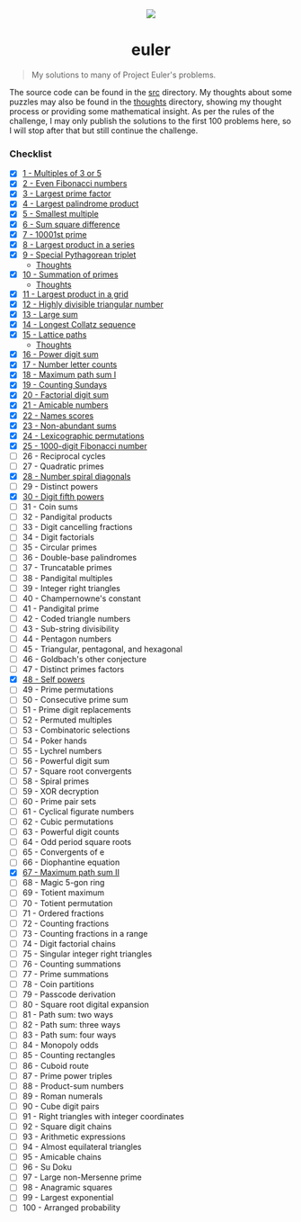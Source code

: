 <div align="center">
	<img src="../assets/euler.png">
	<h1>euler</h1>
</div>

> My solutions to many of Project Euler's problems.

The source code can be found in the [src](src) directory. My thoughts about some puzzles may also be found in the [thoughts](thoughts) directory, showing my thought process or providing some mathematical insight. As per the rules of the challenge, I may only publish the solutions to the first 100 problems here, so I will stop after that but still continue the challenge.

### Checklist

-   [x] [1 - Multiples of 3 or 5](src/1%20-%20Multiples%20of%203%20or%205.ts)
-   [x] [2 - Even Fibonacci numbers](src/2%20-%20Even%20Fibonacci%20numbers.ts)
-   [x] [3 - Largest prime factor](src/3%20-%20Largest%20prime%20factor.ts)
-   [x] [4 - Largest palindrome product](src/4%20-%20Largest%20palindrome%20product.ts)
-   [x] [5 - Smallest multiple](src/5%20-%20Smallest%20multiple.ts)
-   [x] [6 - Sum square difference](src/6%20-%20Sum%20square%20difference.ts)
-   [x] [7 - 10001st prime](src/7%20-%2010001st%20prime.ts)
-   [x] [8 - Largest product in a series](src/8%20-%20Largest%20product%20in%20a%20series.ts)
-   [x] [9 - Special Pythagorean triplet](src/9%20-%20Special%20Pythagorean%20triplet.ts)
    -   [Thoughts](thoughts/9%20-%20Special%20Pythagorean%20triplet.md)
-   [x] [10 - Summation of primes](src/10%20-%20Summation%20of%20primes.ts)
    -   [Thoughts](thoughts/10%20-%20Summation%20of%20primes.md)
-   [x] [11 - Largest product in a grid](src/11%20-%20Largest%20product%20in%20a%20grid.ts)
-   [x] [12 - Highly divisible triangular number](src/12%20-%20Highly%20divisible%20triangular%20number.ts)
-   [x] [13 - Large sum](src/13%20-%20Large%20sum.ts)
-   [x] [14 - Longest Collatz sequence](src/14%20-%20Longest%20Collatz%20sequence.ts)
-   [x] [15 - Lattice paths](src/15%20-%20Lattice%20paths.ts)
    -   [Thoughts](thoughts/15%20-%20Lattice%20paths.md)
-   [x] [16 - Power digit sum](src/16%20-%20Power%20digit%20sum.ts)
-   [x] [17 - Number letter counts](src/17%20-%20Number%20letter%20counts.ts)
-   [x] [18 - Maximum path sum I](src/18%20-%20Maximum%20path%20sum%20I.ts)
-   [x] [19 - Counting Sundays](src/19%20-%20Counting%20Sundays.ts)
-   [x] [20 - Factorial digit sum](src/20%20-%20Factorial%20digit%20sum.ts)
-   [x] [21 - Amicable numbers](src/21%20-%20Amicable%20numbers.ts)
-   [x] [22 - Names scores](src/22%20-%20Names%20scores.ts)
-   [x] [23 - Non-abundant sums](src/23%20-%20Non-abundant%20sums.ts)
-   [x] [24 - Lexicographic permutations](src/24%20-%20Lexicographic%20permutations.ts)
-   [x] [25 - 1000-digit Fibonacci number](src/25%20-%201000-digit%20Fibonacci%20number.ts)
-   [ ] 26 - Reciprocal cycles
-   [ ] 27 - Quadratic primes
-   [x] [28 - Number spiral diagonals](src/28%20-%20Number%20spiral%20diagonals.ts)
-   [ ] 29 - Distinct powers
-   [x] [30 - Digit fifth powers](src/30%20-%20Digit%20fifth%20powers.ts)
-   [ ] 31 - Coin sums
-   [ ] 32 - Pandigital products
-   [ ] 33 - Digit cancelling fractions
-   [ ] 34 - Digit factorials
-   [ ] 35 - Circular primes
-   [ ] 36 - Double-base palindromes
-   [ ] 37 - Truncatable primes
-   [ ] 38 - Pandigital multiples
-   [ ] 39 - Integer right triangles
-   [ ] 40 - Champernowne's constant
-   [ ] 41 - Pandigital prime
-   [ ] 42 - Coded triangle numbers
-   [ ] 43 - Sub-string divisibility
-   [ ] 44 - Pentagon numbers
-   [ ] 45 - Triangular, pentagonal, and hexagonal
-   [ ] 46 - Goldbach's other conjecture
-   [ ] 47 - Distinct primes factors
-   [x] [48 - Self powers](src/48%20-%20Self%20powers.ts)
-   [ ] 49 - Prime permutations
-   [ ] 50 - Consecutive prime sum
-   [ ] 51 - Prime digit replacements
-   [ ] 52 - Permuted multiples
-   [ ] 53 - Combinatoric selections
-   [ ] 54 - Poker hands
-   [ ] 55 - Lychrel numbers
-   [ ] 56 - Powerful digit sum
-   [ ] 57 - Square root convergents
-   [ ] 58 - Spiral primes
-   [ ] 59 - XOR decryption
-   [ ] 60 - Prime pair sets
-   [ ] 61 - Cyclical figurate numbers
-   [ ] 62 - Cubic permutations
-   [ ] 63 - Powerful digit counts
-   [ ] 64 - Odd period square roots
-   [ ] 65 - Convergents of e
-   [ ] 66 - Diophantine equation
-   [x] [67 - Maximum path sum II](src/67%20-%20Maximum%20path%20sum%20II.ts)
-   [ ] 68 - Magic 5-gon ring
-   [ ] 69 - Totient maximum
-   [ ] 70 - Totient permutation
-   [ ] 71 - Ordered fractions
-   [ ] 72 - Counting fractions
-   [ ] 73 - Counting fractions in a range
-   [ ] 74 - Digit factorial chains
-   [ ] 75 - Singular integer right triangles
-   [ ] 76 - Counting summations
-   [ ] 77 - Prime summations
-   [ ] 78 - Coin partitions
-   [ ] 79 - Passcode derivation
-   [ ] 80 - Square root digital expansion
-   [ ] 81 - Path sum: two ways
-   [ ] 82 - Path sum: three ways
-   [ ] 83 - Path sum: four ways
-   [ ] 84 - Monopoly odds
-   [ ] 85 - Counting rectangles
-   [ ] 86 - Cuboid route
-   [ ] 87 - Prime power triples
-   [ ] 88 - Product-sum numbers
-   [ ] 89 - Roman numerals
-   [ ] 90 - Cube digit pairs
-   [ ] 91 - Right triangles with integer coordinates
-   [ ] 92 - Square digit chains
-   [ ] 93 - Arithmetic expressions
-   [ ] 94 - Almost equilateral triangles
-   [ ] 95 - Amicable chains
-   [ ] 96 - Su Doku
-   [ ] 97 - Large non-Mersenne prime
-   [ ] 98 - Anagramic squares
-   [ ] 99 - Largest exponential
-   [ ] 100 - Arranged probability

